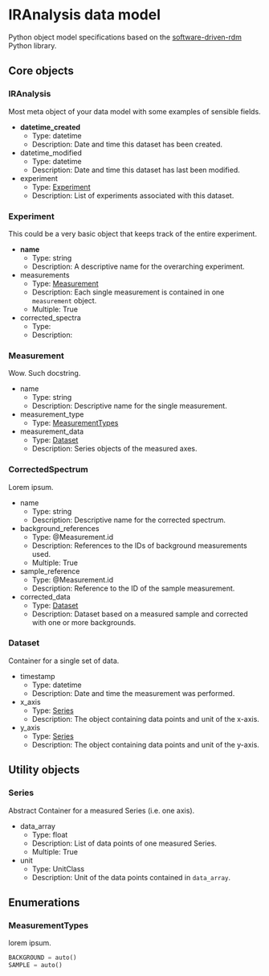 # IRAnalysis data model

Python object model specifications based on the [software-driven-rdm](https://github.com/JR-1991/software-driven-rdm) Python library.


## Core objects


### IRAnalysis

Most meta object of your data model with some examples of sensible fields.

- __datetime_created__
  - Type: datetime
  - Description: Date and time this dataset has been created.
- datetime_modified
  - Type: datetime
  - Description: Date and time this dataset has last been modified.
- experiment
  - Type: [Experiment](#experiment)
  - Description: List of experiments associated with this dataset.


### Experiment

This could be a very basic object that keeps track of the entire experiment.

- __name__
  - Type: string
  - Description: A descriptive name for the overarching experiment.
- measurements
  - Type: [Measurement](#measurement)
  - Description: Each single measurement is contained in one `measurement` object.
  - Multiple: True
- corrected_spectra
  - Type:
  - Description:


### Measurement

Wow. Such docstring.

- name
  - Type: string
  - Description: Descriptive name for the single measurement.
- measurement_type
  - Type: [MeasurementTypes](#measurementtypes)
- measurement_data
  - Type: [Dataset](#dataset)
  - Description: Series objects of the measured axes.


### CorrectedSpectrum

Lorem ipsum.

- name
  - Type: string
  - Description: Descriptive name for the corrected spectrum.
- background_references
  - Type: @Measurement.id
  - Description: References to the IDs of background measurements used.
  - Multiple: True
- sample_reference
  - Type: @Measurement.id
  - Description: Reference to the ID of the sample measurement.
- corrected_data
  - Type: [Dataset](#dataset)
  - Description: Dataset based on a measured sample and corrected with one or more backgrounds.


### Dataset

Container for a single set of data.

- timestamp
  - Type: datetime
  - Description: Date and time the measurement was performed.
- x_axis
  - Type: [Series](#series)
  - Description: The object containing data points and unit of the x-axis.
- y_axis
  - Type: [Series](#series)
  - Description: The object containing data points and unit of the y-axis.


## Utility objects


### Series

Abstract Container for a measured Series (i.e. one axis).

- data_array
  - Type: float
  - Description: List of data points of one measured Series.
  - Multiple: True
- unit
  - Type: UnitClass
  - Description: Unit of the data points contained in `data_array`.


## Enumerations


### MeasurementTypes

lorem ipsum.

```python
BACKGROUND = auto()
SAMPLE = auto()
```
